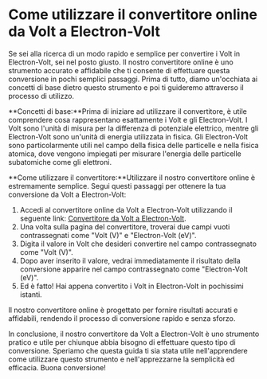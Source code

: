 Come utilizzare il convertitore online da Volt a Electron-Volt
==============================================================

Se sei alla ricerca di un modo rapido e semplice per convertire i Volt in Electron-Volt, sei nel posto giusto. Il nostro convertitore online è uno strumento accurato e affidabile che ti consente di effettuare questa conversione in pochi semplici passaggi. Prima di tutto, diamo un'occhiata ai concetti di base dietro questo strumento e poi ti guideremo attraverso il processo di utilizzo.

**Concetti di base:**Prima di iniziare ad utilizzare il convertitore, è utile comprendere cosa rappresentano esattamente i Volt e gli Electron-Volt. I Volt sono l'unità di misura per la differenza di potenziale elettrico, mentre gli Electron-Volt sono un'unità di energia utilizzata in fisica. Gli Electron-Volt sono particolarmente utili nel campo della fisica delle particelle e nella fisica atomica, dove vengono impiegati per misurare l'energia delle particelle subatomiche come gli elettroni.

**Come utilizzare il convertitore:**Utilizzare il nostro convertitore online è estremamente semplice. Segui questi passaggi per ottenere la tua conversione da Volt a Electron-Volt:

1. Accedi al convertitore online da Volt a Electron-Volt utilizzando il seguente link: [Convertitore da Volt a Electron-Volt](https://www.onlinecalculatorsfree.com/it/tools/volt-to-electron-volt-calculator.html).
2. Una volta sulla pagina del convertitore, troverai due campi vuoti contrassegnati come "Volt (V)" e "Electron-Volt (eV)".
3. Digita il valore in Volt che desideri convertire nel campo contrassegnato come "Volt (V)".
4. Dopo aver inserito il valore, vedrai immediatamente il risultato della conversione apparire nel campo contrassegnato come "Electron-Volt (eV)".
5. Ed è fatto! Hai appena convertito i Volt in Electron-Volt in pochissimi istanti.

Il nostro convertitore online è progettato per fornire risultati accurati e affidabili, rendendo il processo di conversione rapido e senza sforzo.

In conclusione, il nostro convertitore da Volt a Electron-Volt è uno strumento pratico e utile per chiunque abbia bisogno di effettuare questo tipo di conversione. Speriamo che questa guida ti sia stata utile nell'apprendere come utilizzare questo strumento e nell'apprezzarne la semplicità ed efficacia. Buona conversione!